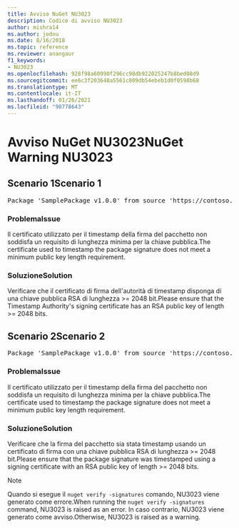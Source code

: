 ```yaml
---
title: Avviso NuGet NU3023
description: Codice di avviso NU3023
author: mishra14
ms.author: jodou
ms.date: 8/16/2018
ms.topic: reference
ms.reviewer: anangaur
f1_keywords:
- NU3023
ms.openlocfilehash: 928f98a60990f296cc98db922025247b8bed08d9
ms.sourcegitcommit: ee6c3f203648a5561c809db54ebeb1d0f0598b68
ms.translationtype: MT
ms.contentlocale: it-IT
ms.lasthandoff: 01/26/2021
ms.locfileid: "98778643"
---
```

# <a name="nuget-warning-nu3023"></a><span data-ttu-id="8abe1-103">Avviso NuGet NU3023</span><span class="sxs-lookup"><span data-stu-id="8abe1-103">NuGet Warning NU3023</span></span>

## <a name="scenario-1"></a><span data-ttu-id="8abe1-104">Scenario 1</span><span class="sxs-lookup"><span data-stu-id="8abe1-104">Scenario 1</span></span>

<pre>Package 'SamplePackage v1.0.0' from source 'https://contoso.com/index.json': The timestamp certificate does not meet a minimum public key length requirement.</pre>

### <a name="issue"></a><span data-ttu-id="8abe1-105">Problema</span><span class="sxs-lookup"><span data-stu-id="8abe1-105">Issue</span></span>

<span data-ttu-id="8abe1-106">Il certificato utilizzato per il timestamp della firma del pacchetto non soddisfa un requisito di lunghezza minima per la chiave pubblica.</span><span class="sxs-lookup"><span data-stu-id="8abe1-106">The certificate used to timestamp the package signature does not meet a minimum public key length requirement.</span></span>


### <a name="solution"></a><span data-ttu-id="8abe1-107">Soluzione</span><span class="sxs-lookup"><span data-stu-id="8abe1-107">Solution</span></span>

<span data-ttu-id="8abe1-108">Verificare che il certificato di firma dell'autorità di timestamp disponga di una chiave pubblica RSA di lunghezza >= 2048 bit.</span><span class="sxs-lookup"><span data-stu-id="8abe1-108">Please ensure that the  Timestamp Authority's signing certificate has an RSA public key of length >= 2048 bits.</span></span>



## <a name="scenario-2"></a><span data-ttu-id="8abe1-109">Scenario 2</span><span class="sxs-lookup"><span data-stu-id="8abe1-109">Scenario 2</span></span>

<pre>Package 'SamplePackage v1.0.0' from source 'https://contoso.com/index.json': The primary signature's timestamp certificate does not meet a minimum public key length requirement.</pre>

### <a name="issue"></a><span data-ttu-id="8abe1-110">Problema</span><span class="sxs-lookup"><span data-stu-id="8abe1-110">Issue</span></span>

<span data-ttu-id="8abe1-111">Il certificato utilizzato per il timestamp della firma del pacchetto non soddisfa un requisito di lunghezza minima per la chiave pubblica.</span><span class="sxs-lookup"><span data-stu-id="8abe1-111">The certificate used to timestamp the package signature does not meet a minimum public key length requirement.</span></span>


### <a name="solution"></a><span data-ttu-id="8abe1-112">Soluzione</span><span class="sxs-lookup"><span data-stu-id="8abe1-112">Solution</span></span>

<span data-ttu-id="8abe1-113">Verificare che la firma del pacchetto sia stata timestamp usando un certificato di firma con una chiave pubblica RSA di lunghezza >= 2048 bit.</span><span class="sxs-lookup"><span data-stu-id="8abe1-113">Please ensure that the package signature was timestamped using a signing certificate with an RSA public key of length >= 2048 bits.</span></span>


> [!Note]
> <span data-ttu-id="8abe1-114">Quando si esegue il `nuget verify -signatures` comando, NU3023 viene generato come errore.</span><span class="sxs-lookup"><span data-stu-id="8abe1-114">When running the `nuget verify -signatures` command, NU3023 is raised as an error.</span></span> <span data-ttu-id="8abe1-115">In caso contrario, NU3023 viene generato come avviso.</span><span class="sxs-lookup"><span data-stu-id="8abe1-115">Otherwise, NU3023 is raised as a warning.</span></span>
